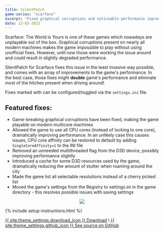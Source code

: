 ```yaml
---
title: SilentPatch
game-series: "scarface"
excerpt: "Fixed graphical corruptions and noticeable performance improvements."
date: 12-02-2022
---
```


Scarface: The World is Yours is one of these games which nowadays are unplayable out of the box.
Graphical corruptions present on nearly all modern machines makes the game impossible to play without using
unofficial fixes. However, until now those were working the issue around and could result in slightly degraded
performance.

SilentPatch for Scarface fixes this issue in the least invasive way possible, and comes with an array of improvements
to the game's performance. In the best case, those fixes might **double** game's performance and eliminate
most of the hitches present when driving around!

Fixes marked with <i class="fas fa-cog"></i> can be configured/toggled via the `settings.ini` file.

## Featured fixes:
* Game-breaking graphical corruptions have been fixed, making the game playable on modern multicore machines
* <i class="fas fa-cog"></i> Allowed the game to use all CPU cores (instead of locking to one core), dramatically improving performance.
In an unlikely case this causes issues, CPU core affinity can be restored to default by adding `SingleCoreAffinity=1` to the INI file
* Removed an unneeded multithreaded flag from the D3D device, possibly improving performance slightly
* Introduced a cache for some D3D resources used by the game, dramatically reducing the amount of stutter when roaming around the city
* Made the game list all selectable resolutions instead of a cherry picked list
* Moved the game's settings from the Registry to settings.ini in the game directory - this resolves possible issues with saving settings

<p class="mod-screenshot" align="center">
<a href="https://i.imgur.com/XnNcJpM.png"><img src="https://i.imgur.com/XnNcJpMl.png"></a>
</p>

{% include setup-instructions.html %}

<a href="https://github.com/CookiePLMonster/SilentPatchScarface/releases/latest/download/SilentPatchScarface.zip" class="button" role="button">{{ site.theme_settings.download_icon }} Download</a> \\
<a href="https://github.com/CookiePLMonster/SilentPatchScarface" class="button github" role="button" target="_blank">{{ site.theme_settings.github_icon }} See source on GitHub</a>